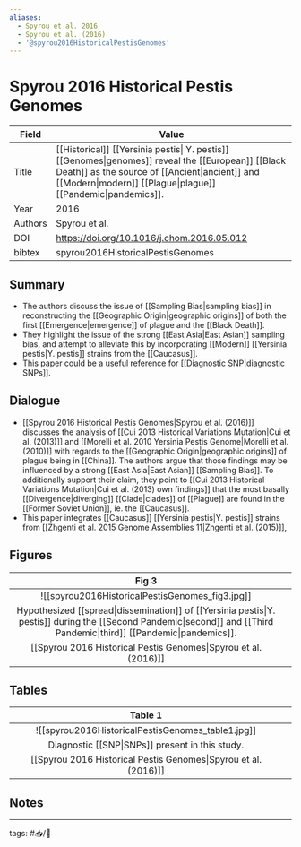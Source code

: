 ```yaml
---
aliases:
  - Spyrou et al. 2016
  - Spyrou et al. (2016)
  - '@spyrou2016HistoricalPestisGenomes'
---
```


# Spyrou 2016 Historical Pestis Genomes 

| Field   | Value                                                                                                                                                                                                                |
| ------- | -------------------------------------------------------------------------------------------------------------------------------------------------------------------------------------------------------------------- |
| Title   | [[Historical]] [[Yersinia pestis\| Y. pestis]] [[Genomes\|genomes]] reveal the [[European]] [[Black Death]] as the source of [[Ancient\|ancient]] and [[Modern\|modern]] [[Plague\|plague]] [[Pandemic\|pandemics]]. |
| Year    | 2016                                                                                                                                                                                                                 |
| Authors | Spyrou et al.                                                                                                                                                                                                        |
| DOI     | <https://doi.org/10.1016/j.chom.2016.05.012>                                                                                                                                                                         |
| bibtex  | spyrou2016HistoricalPestisGenomes                                                                                                                                                                                    |


## Summary

- The authors discuss the issue of [[Sampling Bias|sampling bias]] in reconstructing the [[Geographic Origin|geographic origins]] of both the first [[Emergence|emergence]] of plague and the [[Black Death]].
- They highlight the issue of the strong [[East Asia|East Asian]] sampling bias, and attempt to alleviate this by incorporating [[Modern]] [[Yersinia pestis|Y. pestis]] strains from the [[Caucasus]].
- This paper could be a useful reference for [[Diagnostic SNP|diagnostic SNPs]].

## Dialogue

- [[Spyrou 2016 Historical Pestis Genomes|Spyrou et al. (2016)]] discusses the analysis of [[Cui 2013 Historical Variations Mutation|Cui et al. (2013)]] and [[Morelli et al. 2010 Yersinia Pestis Genome|Morelli et al. (2010)]] with regards to the [[Geographic Origin|geographic origins]] of plague being in [[China]]. The authors argue that those findings may be influenced by a strong [[East Asia|East Asian]] [[Sampling Bias]]. To additionally support their claim, they point to [[Cui 2013 Historical Variations Mutation|Cui et al. (2013) own findings]] that the most basally [[Divergence|diverging]] [[Clade|clades]] of [[Plague]] are found in the [[Former Soviet Union]], ie. the [[Caucasus]].
- This paper integrates [[Caucasus]] [[Yersinia pestis|Y. pestis]] strains from [[Zhgenti et al. 2015 Genome Assemblies 11|Zhgenti et al. (2015)]], 

## Figures

|                                                                                  Fig 3                                                                                  |     |
|:-----------------------------------------------------------------------------------------------------------------------------------------------------------------------:| --- |
|                                                             ![[spyrou2016HistoricalPestisGenomes_fig3.jpg]]                                                             |     |
| Hypothesized [[spread\|dissemination]] of [[Yersinia pestis\|Y. pestis]] during the [[Second Pandemic\|second]] and [[Third Pandemic\|third]] [[Pandemic\|pandemics]]. |     |
|                                                 [[Spyrou 2016 Historical Pestis Genomes\|Spyrou et al. (2016)]]                                                  |     |

## Tables

|                                                                                  Table 1                                                                                  |     |
|:-----------------------------------------------------------------------------------------------------------------------------------------------------------------------:| --- |
|                                                             ![[spyrou2016HistoricalPestisGenomes_table1.jpg]]                                                             |     |
| Diagnostic [[SNP\|SNPs]] present in this study. |     |
|                                                 [[Spyrou 2016 Historical Pestis Genomes\|Spyrou et al. (2016)]]                                                  |     |


## Notes

---

tags: #📥/📰